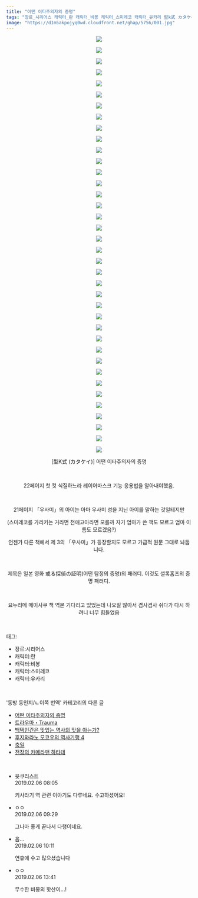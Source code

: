 ```yaml
---
title: "어떤 이타주의자의 증명"
tags: "장르_시리어스 캐릭터_란 캐릭터_비봉 캐릭터_스미레코 캐릭터_유카리 型k式 カタケイ 동방_동인지／ㄴ이쪽_번역"
image: "https://d1m5akpojyq0wd.cloudfront.net/ghap/5756/001.jpg"
---
```

<div class="article">
<p style="text-align: center; clear: none; float: none;"><img src="{{ site.imgserver6 }}/ghap/5756/001.jpg"/></p>
<p style="text-align: center; clear: none; float: none;"><img src="{{ site.imgserver6 }}/ghap/5756/002.jpg"/></p>
<p style="text-align: center; clear: none; float: none;"><img src="{{ site.imgserver6 }}/ghap/5756/003.jpg"/></p>
<p style="text-align: center; clear: none; float: none;"><img src="{{ site.imgserver6 }}/ghap/5756/004.jpg"/></p>
<p style="text-align: center; clear: none; float: none;"><img src="{{ site.imgserver6 }}/ghap/5756/005.jpg"/></p>
<p style="text-align: center; clear: none; float: none;"><img src="{{ site.imgserver6 }}/ghap/5756/006.jpg"/></p>
<p style="text-align: center; clear: none; float: none;"><img src="{{ site.imgserver6 }}/ghap/5756/007.jpg"/></p>
<p style="text-align: center; clear: none; float: none;"><img src="{{ site.imgserver6 }}/ghap/5756/008.jpg"/></p>
<p style="text-align: center; clear: none; float: none;"><img src="{{ site.imgserver6 }}/ghap/5756/009.jpg"/></p>
<p style="text-align: center; clear: none; float: none;"><img src="{{ site.imgserver6 }}/ghap/5756/010.jpg"/></p>
<p style="text-align: center; clear: none; float: none;"><img src="{{ site.imgserver6 }}/ghap/5756/011.jpg"/></p>
<p style="text-align: center; clear: none; float: none;"><img src="{{ site.imgserver6 }}/ghap/5756/012.jpg"/></p>
<p style="text-align: center; clear: none; float: none;"><img src="{{ site.imgserver6 }}/ghap/5756/013.jpg"/></p>
<p style="text-align: center; clear: none; float: none;"><img src="{{ site.imgserver6 }}/ghap/5756/014.jpg"/></p>
<p style="text-align: center; clear: none; float: none;"><img src="{{ site.imgserver6 }}/ghap/5756/015.jpg"/></p>
<p style="text-align: center; clear: none; float: none;"><img src="{{ site.imgserver6 }}/ghap/5756/016.jpg"/></p>
<p style="text-align: center; clear: none; float: none;"><img src="{{ site.imgserver6 }}/ghap/5756/017.jpg"/></p>
<p style="text-align: center; clear: none; float: none;"><img src="{{ site.imgserver6 }}/ghap/5756/018.jpg"/></p>
<p style="text-align: center; clear: none; float: none;"><img src="{{ site.imgserver6 }}/ghap/5756/019.jpg"/></p>
<p style="text-align: center; clear: none; float: none;"><img src="{{ site.imgserver6 }}/ghap/5756/020.jpg"/></p>
<p style="text-align: center; clear: none; float: none;"><img src="{{ site.imgserver6 }}/ghap/5756/021.jpg"/></p>
<p style="text-align: center; clear: none; float: none;"><img src="{{ site.imgserver6 }}/ghap/5756/022.jpg"/></p>
<p style="text-align: center; clear: none; float: none;"><img src="{{ site.imgserver6 }}/ghap/5756/023.jpg"/></p>
<p style="text-align: center; clear: none; float: none;"><img src="{{ site.imgserver6 }}/ghap/5756/024.jpg"/></p>
<p style="text-align: center; clear: none; float: none;"><img src="{{ site.imgserver6 }}/ghap/5756/025.jpg"/></p>
<p style="text-align: center; clear: none; float: none;"><img src="{{ site.imgserver6 }}/ghap/5756/026.jpg"/></p>
<p style="text-align: center; clear: none; float: none;"><img src="{{ site.imgserver6 }}/ghap/5756/027.jpg"/></p>
<p style="text-align: center; clear: none; float: none;"><img src="{{ site.imgserver6 }}/ghap/5756/028.jpg"/></p>
<p style="text-align: center; clear: none; float: none;"><img src="{{ site.imgserver6 }}/ghap/5756/029.jpg"/></p>
<p style="text-align: center; clear: none; float: none;"><img src="{{ site.imgserver6 }}/ghap/5756/030.jpg"/></p>
<p style="text-align: center; clear: none; float: none;"><img src="{{ site.imgserver6 }}/ghap/5756/031.jpg"/></p>
<p style="text-align: center; clear: none; float: none;"><img src="{{ site.imgserver6 }}/ghap/5756/032.jpg"/></p>
<p style="text-align: center; clear: none; float: none;"><img src="{{ site.imgserver6 }}/ghap/5756/033.jpg"/></p>
<p style="text-align: center; clear: none; float: none;"><img src="{{ site.imgserver6 }}/ghap/5756/034.jpg"/></p>
<p style="text-align: center; clear: none; float: none;"><img src="{{ site.imgserver6 }}/ghap/5756/035.jpg"/></p>
<p style="text-align: center; clear: none; float: none;"><img src="{{ site.imgserver6 }}/ghap/5756/036.jpg"/></p>
<p style="text-align: center; clear: none; float: none;"><img src="{{ site.imgserver6 }}/ghap/5756/037.jpg"/></p>
<p style="text-align: center; clear: none; float: none;"><img src="{{ site.imgserver6 }}/ghap/5756/038.jpg"/></p>
<p style="text-align: center; clear: none; float: none;">[型K式 (カタケイ)] 어떤 이타주의자의 증명</p>
<p style="text-align: center; clear: none; float: none;"><br/></p>
<p style="text-align: center; clear: none; float: none;">22페이지 첫 컷 식질하느라 레이어마스크 기능 응용법을 알아내야했음.</p>
<p style="text-align: center; clear: none; float: none;"><br/></p>
<p style="text-align: center; clear: none; float: none;">21페이지 「우사미」의 아이는 아마 우사미 성을 지닌 아이를 말하는 것일테지만</p>
<p style="text-align: center; clear: none; float: none;">(스미레코를 가리키는 거라면 천애고아라면 모를까 자기 엄마가 쓴 책도 모르고 엄마 이름도 모르겠음?)</p>
<p style="text-align: center; clear: none; float: none;">언젠가 다른 책에서 제 3의 「우사미」가 등장할지도 모르고 가급적 원문 그대로 놔둡니다.</p>
<p style="text-align: center; clear: none; float: none;"><br/></p>
<p style="text-align: center; clear: none; float: none;">제목은 일본 영화 或る探偵の証明(어떤 탐정의 증명)의 패러디. 이것도 셜록홈즈의 증명 패러디.</p>
<p style="text-align: center; clear: none; float: none;"><br/></p>
<p style="text-align: center; clear: none; float: none;">요누리메 메이사쿠 책 역본 기다리고 있었는데 나오질 않아서 겸사겸사 쉬다가 다시 하려니 너무 힘들었음</p>
</div><br/>
<div class="tagTrail">
<p>태그: </p>
<ul>
<li>장르:시리어스</li>
<li>캐릭터:란</li>
<li>캐릭터:비봉</li>
<li>캐릭터:스미레코</li>
<li>캐릭터:유카리</li>
</ul>
</div><br/>
<div class="another">
<p>'동방 동인지/ㄴ이쪽 번역' 카테고리의 다른 글</p>
<ul>
<li><a href="/ghap_5756">어떤 이타주의자의 증명</a></li>
<li><a href="/ghap_5730">트라우마・Trauma</a></li>
<li><a href="/ghap_5651">백택인간은 맛있는 역사의 맛을 아는가?</a></li>
<li><a href="/ghap_5650">후지와라노 모코우의 역사기행 4</a></li>
<li><a href="/ghap_5649">축일</a></li>
<li><a href="/ghap_5639">전장의 카메라맨 하타테</a></li>
</ul>
</div><br/>
<div class="comment">
<ul>
<li class="cb_thumb_off" id="comment15429625">
<div class="cb_comment_area">
<div class="cb_info_area">
<div class="cb_section">
<span class="cb_nick_name">윳쿠리스트</span>
</div>
<div class="cb_section">
<span class="cb_date">2019.02.06 08:05 </span>
</div>
</div>
<div class="cb_dsc_comment">
<p class="cb_dsc">
											키사라기 역 관련 이야기도 다루네요. 수고하셨어요!
										</p>
</div>
</div></li>
<li class="cb_thumb_off" id="comment15429653">
<div class="cb_comment_area">
<div class="cb_info_area">
<div class="cb_section">
<span class="cb_nick_name">ㅇㅇ</span>
</div>
<div class="cb_section">
<span class="cb_date">2019.02.06 09:29 </span>
</div>
</div>
<div class="cb_dsc_comment">
<p class="cb_dsc">
											그나마 좋게 끝나서 다행이네요.
										</p>
</div>
</div></li>
<li class="cb_thumb_off" id="comment15429675">
<div class="cb_comment_area">
<div class="cb_info_area">
<div class="cb_section">
<span class="cb_nick_name">음...</span>
</div>
<div class="cb_section">
<span class="cb_date">2019.02.06 10:11 </span>
</div>
</div>
<div class="cb_dsc_comment">
<p class="cb_dsc">
											연휴에 수고 많으셨습니다
										</p>
</div>
</div></li>
<li class="cb_thumb_off" id="comment15429772">
<div class="cb_comment_area">
<div class="cb_info_area">
<div class="cb_section">
<span class="cb_nick_name">ㅇㅇ</span>
</div>
<div class="cb_section">
<span class="cb_date">2019.02.06 13:41 </span>
</div>
</div>
<div class="cb_dsc_comment">
<p class="cb_dsc">
											무수한 비봉의 핫산이...!
										</p>
</div>
</div></li>
</ul>
</div><br/>
